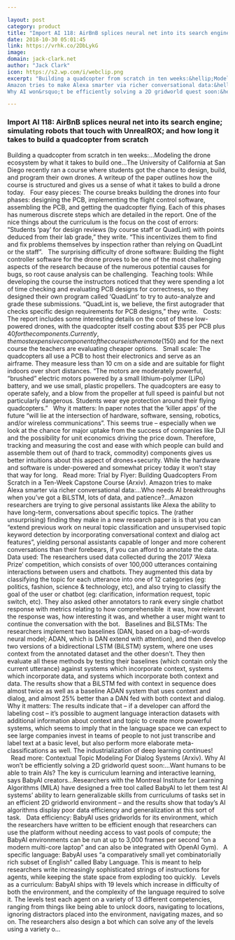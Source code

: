 ```yaml
---

layout: post
category: product
title: "Import AI 118: AirBnB splices neural net into its search engine; simulating robots that touch with UnrealROX; and how long it takes to build a quadcopter from scratch"
date: 2018-10-30 05:01:45
link: https://vrhk.co/2DbLykG
image: 
domain: jack-clark.net
author: "Jack Clark"
icon: https://s2.wp.com/i/webclip.png
excerpt: "Building a quadcopter from scratch in ten weeks:&hellip;Modeling the drone ecosystem by what it takes to build one&hellip;The University of California at San Diego recently ran a course where students got the chance to design, build, and program their own drones. A writeup of the paper outlines how the course is structured and gives us a sense of what it takes to build a drone today.&nbsp; &nbsp;Four easy pieces: The course breaks building the drones into four phases: designing the PCB, implementing the flight control software, assembling the PCB, and getting the quadcopter flying. Each of this phases has numerous discrete steps which are detailed in the report. One of the nice things about the curriculum is the focus on the cost of errors: &ldquo;Students &lsquo;pay&rsquo; for design reviews (by course staff or QuadLint) with points deduced from their lab grade,&rdquo; they write. &ldquo;This incentivizes them to find and fix problems themselves by inspection rather than relying on QuadLint or the staff&rdquo;. &nbsp;&nbsp;The surprising difficulty of drone software: Building the flight controller software for the drone proves to be one of the most challenging aspects of the research because of the numerous potential causes for bugs, so root cause analysis can be challenging.&nbsp;&nbsp;Teaching tools: While developing the course the instructors noticed that they were spending a lot of time checking and evaluating PCB designs for correctness, so they designed their own program called &lsquo;QuadLint&rsquo; to try to auto-analyze and grade these submissions. &ldquo;QuadLint is, we believe, the first autograder that checks specific design requirements for PCB designs,&rdquo; they write. &nbsp;&nbsp;Costs: The report includes some interesting details on the cost of these low-powered drones, with the quadcopter itself costing about $35 per PCB plus $40 for the components. Currently, the most expensive component of the course is the remote ($150) and for the next course the teachers are evaluating cheaper options. &nbsp;&nbsp;Small scale: The quadcopters all use a PCB to host their electronics and serve as an airframe. They measure less than 10 cm on a side and are suitable for flight indoors over short distances. &ldquo;The motors are moderately powerful, &ldquo;brushed&rdquo; electric motors powered by a small lithium-polymer (LiPo) battery, and we use small, plastic propellers. The quadcopters are easy to operate safely, and a blow from the propeller at full speed is painful but not particularly dangerous. Students wear eye protection around their flying quadcopters.&rdquo; &nbsp;&nbsp;Why it matters: In paper notes that the &lsquo;killer apps&rsquo; of the future &ldquo;will lie at the intersection of hardware, software, sensing, robotics, and/or wireless communications&rdquo;. This seems true &ndash; especially when we look at the chance for major uptake from the success of companies like DJI and the possibility for unit economics driving the price down. Therefore, tracking and measuring the cost and ease with which people can build and assemble them out of (hard to track, commodity) components gives us better intuitions about this aspect of drones+security. While the hardware and software is under-powered and somewhat pricey today it won&rsquo;t stay that way for long. &nbsp;&nbsp;Read more: Trial by Flyer: Building Quadcopters From Scratch in a Ten-Week Capstone Course (Arxiv).
Amazon tries to make Alexa smarter via richer conversational data:&hellip;Who needs AI breakthroughs when you&rsquo;ve got a BiLSTM, lots of data, and patience?&hellip;Amazon researchers are trying to give personal assistants like Alexa the ability to have long-term, conversations about specific topics. The (rather unsurprising) finding they make in a new research paper is is that you can &ldquo;extend previous work on neural topic classification and unsupervised topic keyword detection by incorporating conversational context and dialog act features&rdquo;, yielding personal assistants capable of longer and more coherent conversations than their forebears, if you can afford to annotate the data.&nbsp; Data used: The researchers used data collected during the 2017 &lsquo;Alexa Prize&rsquo; competition, which consists of over 100,000 utterances containing interactions between users and chatbots. They augmented this data by classifying the topic for each utterance into one of 12 categories (eg: politics, fashion, science &amp; technology, etc), and also trying to classify the goal of the user or chatbot (eg: clarification, information request, topic switch, etc). They also asked other annotators to rank every single chatbot response with metrics relating to how comprehensible &nbsp;it was, how relevant the response was, how interesting it was, and whether a user might want to continue the conversation with the bot. &nbsp;&nbsp;Baselines and BiLSTMs: The researchers implement two baselines (DAN, based on a bag-of-words neural model; ADAN, which is DAN extend with attention), and then develop two versions of a bidirectional LSTM (BiLSTM) system, where one uses context from the annotated dataset and the other doesn&rsquo;t. They then evaluate all these methods by testing their baselines (which contain only the current utterance) against systems which incorporate context, systems which incorporate data, and systems which incorporate both context and data. The results show that a BiLSTM fed with context in sequence does almost twice as well as a baseline ADAN system that uses context and dialog, and almost 25% better than a DAN fed with both context and dialog.&nbsp; Why it matters: The results indicate that &ndash; if a developer can afford the labeling cost &ndash; it&rsquo;s possible to augment language interaction datasets with additional information about context and topic to create more powerful systems, which seems to imply that in the language space we can expect to see large companies invest in teams of people to not just transcribe and label text at a basic level, but also perform more elaborate meta-classifications as well. The industrialization of deep learning continues! &nbsp;&nbsp;Read more: Contextual Topic Modeling For Dialog Systems (Arxiv).
Why AI won&rsquo;t be efficiently solving a 2D gridworld quest soon:&hellip;Want humans to be able to train AIs? The key is curriculum learning and interactive learning, says BabyAI creators&hellip;Researchers with the Montreal Institute for Learning Algorithms (MILA) have designed a free tool called BabyAI to let them test AI systems&rsquo; ability to learn generalizable skills from curriculums of tasks set in an efficient 2D gridworld environment &ndash; and the results show that today&rsquo;s AI algorithms display poor data efficiency and generalization at this sort of task. &nbsp;&nbsp;Data efficiency: BabyAI uses gridworlds for its environment, which the researchers have written to be efficient enough that researchers can use the platform without needing access to vast pools of compute; the BabyAI environments can be run at up to 3,000 frames per second &ldquo;on a modern multi-core laptop&rdquo; and can also be integrated with OpenAI Gym). &nbsp;&nbsp;A specific language: BabyAI uses &ldquo;a comparatively small yet combinatorially rich subset of English&rdquo; called Baby Language. This is meant to help researchers write increasingly sophisticated strings of instructions for agents, while keeping the state space from exploding too quickly. &nbsp;&nbsp;Levels as a curriculum: BabyAI ships with 19 levels which increase in difficulty of both the environment, and the complexity of the language required to solve it. The levels test each agent on a variety of 13 different competencies, ranging from things like being able to unlock doors, navigating to locations, ignoring distractors placed into the environment, navigating mazes, and so on. The researchers also design a bot which can solve any of the levels using a variety o…"

---
```


### Import AI 118: AirBnB splices neural net into its search engine; simulating robots that touch with UnrealROX; and how long it takes to build a quadcopter from scratch

Building a quadcopter from scratch in ten weeks:&hellip;Modeling the drone ecosystem by what it takes to build one&hellip;The University of California at San Diego recently ran a course where students got the chance to design, build, and program their own drones. A writeup of the paper outlines how the course is structured and gives us a sense of what it takes to build a drone today.&nbsp; &nbsp;Four easy pieces: The course breaks building the drones into four phases: designing the PCB, implementing the flight control software, assembling the PCB, and getting the quadcopter flying. Each of this phases has numerous discrete steps which are detailed in the report. One of the nice things about the curriculum is the focus on the cost of errors: &ldquo;Students &lsquo;pay&rsquo; for design reviews (by course staff or QuadLint) with points deduced from their lab grade,&rdquo; they write. &ldquo;This incentivizes them to find and fix problems themselves by inspection rather than relying on QuadLint or the staff&rdquo;. &nbsp;&nbsp;The surprising difficulty of drone software: Building the flight controller software for the drone proves to be one of the most challenging aspects of the research because of the numerous potential causes for bugs, so root cause analysis can be challenging.&nbsp;&nbsp;Teaching tools: While developing the course the instructors noticed that they were spending a lot of time checking and evaluating PCB designs for correctness, so they designed their own program called &lsquo;QuadLint&rsquo; to try to auto-analyze and grade these submissions. &ldquo;QuadLint is, we believe, the first autograder that checks specific design requirements for PCB designs,&rdquo; they write. &nbsp;&nbsp;Costs: The report includes some interesting details on the cost of these low-powered drones, with the quadcopter itself costing about $35 per PCB plus $40 for the components. Currently, the most expensive component of the course is the remote ($150) and for the next course the teachers are evaluating cheaper options. &nbsp;&nbsp;Small scale: The quadcopters all use a PCB to host their electronics and serve as an airframe. They measure less than 10 cm on a side and are suitable for flight indoors over short distances. &ldquo;The motors are moderately powerful, &ldquo;brushed&rdquo; electric motors powered by a small lithium-polymer (LiPo) battery, and we use small, plastic propellers. The quadcopters are easy to operate safely, and a blow from the propeller at full speed is painful but not particularly dangerous. Students wear eye protection around their flying quadcopters.&rdquo; &nbsp;&nbsp;Why it matters: In paper notes that the &lsquo;killer apps&rsquo; of the future &ldquo;will lie at the intersection of hardware, software, sensing, robotics, and/or wireless communications&rdquo;. This seems true &ndash; especially when we look at the chance for major uptake from the success of companies like DJI and the possibility for unit economics driving the price down. Therefore, tracking and measuring the cost and ease with which people can build and assemble them out of (hard to track, commodity) components gives us better intuitions about this aspect of drones+security. While the hardware and software is under-powered and somewhat pricey today it won&rsquo;t stay that way for long. &nbsp;&nbsp;Read more: Trial by Flyer: Building Quadcopters From Scratch in a Ten-Week Capstone Course (Arxiv).
Amazon tries to make Alexa smarter via richer conversational data:&hellip;Who needs AI breakthroughs when you&rsquo;ve got a BiLSTM, lots of data, and patience?&hellip;Amazon researchers are trying to give personal assistants like Alexa the ability to have long-term, conversations about specific topics. The (rather unsurprising) finding they make in a new research paper is is that you can &ldquo;extend previous work on neural topic classification and unsupervised topic keyword detection by incorporating conversational context and dialog act features&rdquo;, yielding personal assistants capable of longer and more coherent conversations than their forebears, if you can afford to annotate the data.&nbsp; Data used: The researchers used data collected during the 2017 &lsquo;Alexa Prize&rsquo; competition, which consists of over 100,000 utterances containing interactions between users and chatbots. They augmented this data by classifying the topic for each utterance into one of 12 categories (eg: politics, fashion, science &amp; technology, etc), and also trying to classify the goal of the user or chatbot (eg: clarification, information request, topic switch, etc). They also asked other annotators to rank every single chatbot response with metrics relating to how comprehensible &nbsp;it was, how relevant the response was, how interesting it was, and whether a user might want to continue the conversation with the bot. &nbsp;&nbsp;Baselines and BiLSTMs: The researchers implement two baselines (DAN, based on a bag-of-words neural model; ADAN, which is DAN extend with attention), and then develop two versions of a bidirectional LSTM (BiLSTM) system, where one uses context from the annotated dataset and the other doesn&rsquo;t. They then evaluate all these methods by testing their baselines (which contain only the current utterance) against systems which incorporate context, systems which incorporate data, and systems which incorporate both context and data. The results show that a BiLSTM fed with context in sequence does almost twice as well as a baseline ADAN system that uses context and dialog, and almost 25% better than a DAN fed with both context and dialog.&nbsp; Why it matters: The results indicate that &ndash; if a developer can afford the labeling cost &ndash; it&rsquo;s possible to augment language interaction datasets with additional information about context and topic to create more powerful systems, which seems to imply that in the language space we can expect to see large companies invest in teams of people to not just transcribe and label text at a basic level, but also perform more elaborate meta-classifications as well. The industrialization of deep learning continues! &nbsp;&nbsp;Read more: Contextual Topic Modeling For Dialog Systems (Arxiv).
Why AI won&rsquo;t be efficiently solving a 2D gridworld quest soon:&hellip;Want humans to be able to train AIs? The key is curriculum learning and interactive learning, says BabyAI creators&hellip;Researchers with the Montreal Institute for Learning Algorithms (MILA) have designed a free tool called BabyAI to let them test AI systems&rsquo; ability to learn generalizable skills from curriculums of tasks set in an efficient 2D gridworld environment &ndash; and the results show that today&rsquo;s AI algorithms display poor data efficiency and generalization at this sort of task. &nbsp;&nbsp;Data efficiency: BabyAI uses gridworlds for its environment, which the researchers have written to be efficient enough that researchers can use the platform without needing access to vast pools of compute; the BabyAI environments can be run at up to 3,000 frames per second &ldquo;on a modern multi-core laptop&rdquo; and can also be integrated with OpenAI Gym). &nbsp;&nbsp;A specific language: BabyAI uses &ldquo;a comparatively small yet combinatorially rich subset of English&rdquo; called Baby Language. This is meant to help researchers write increasingly sophisticated strings of instructions for agents, while keeping the state space from exploding too quickly. &nbsp;&nbsp;Levels as a curriculum: BabyAI ships with 19 levels which increase in difficulty of both the environment, and the complexity of the language required to solve it. The levels test each agent on a variety of 13 different competencies, ranging from things like being able to unlock doors, navigating to locations, ignoring distractors placed into the environment, navigating mazes, and so on. The researchers also design a bot which can solve any of the levels using a variety o…